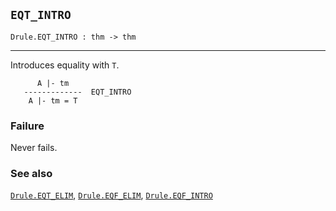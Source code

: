 ## `EQT_INTRO`

``` hol4
Drule.EQT_INTRO : thm -> thm
```

------------------------------------------------------------------------

Introduces equality with `T`.

``` hol4
      A |- tm
   -------------  EQT_INTRO
    A |- tm = T
```

### Failure

Never fails.

### See also

[`Drule.EQT_ELIM`](#Drule.EQT_ELIM),
[`Drule.EQF_ELIM`](#Drule.EQF_ELIM),
[`Drule.EQF_INTRO`](#Drule.EQF_INTRO)
